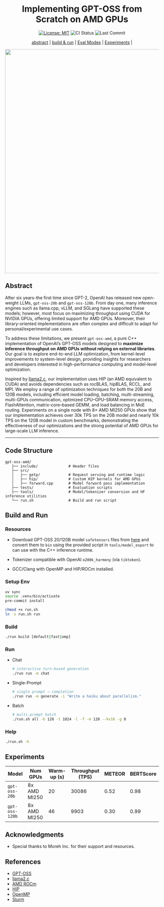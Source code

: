 <div align="center">

# Implementing GPT-OSS from Scratch on AMD GPUs

 <p>
    <a href="https://opensource.org/licenses/MIT"><img src="https://img.shields.io/badge/License-MIT-lightgrey.svg" alt="License: MIT"></a>
    <img src="https://img.shields.io/github/actions/workflow/status/tuanlda78202/gpt-oss-amd/ci.yaml?branch=main&label=CI&logo=github" alt="CI Status">
    <img src="https://img.shields.io/github/last-commit/tuanlda78202/gpt-oss-amd?&label=commit" alt="Last Commit">
 </p>

[abstract](#abstract) | [build & run](#build-and-run) | [Eval Modes](#eval-modes) | [Experiments](#experiments) |

<img width="1589" height="734" alt="image" src="https://github.com/user-attachments/assets/8a797e2b-6ae5-4383-b6ff-4d5b914bbece" />

</div>

## Abstract

After six years-the first time since GPT-2, OpenAI has released new open-weight LLMs, `gpt-oss-20b` and `gpt-oss-120b`. From day one, many inference engines such as llama.cpp, vLLM, and SGLang have supported these models; however, most focus on maximizing throughput using CUDA for NVIDIA GPUs, offering limited support for AMD GPUs. Moreover, their library-oriented implementations are often complex and difficult to adapt for personal/experimental use cases.

To address these limitations, we present `gpt-oss-amd`, a pure C++ implementation of OpenAI’s GPT-OSS models designed to **maximize inference throughput on AMD GPUs without relying on external libraries**. Our goal is to explore end-to-end LLM optimization, from kernel-level improvements to system-level design, providing insights for researchers and developers interested in high-performance computing and model-level optimization.

Inspired by [llama2.c](https://github.com/karpathy/llama2.c), our implementation uses HIP (an AMD equivalent to CUDA) and avoids dependencies such as rocBLAS, hipBLAS, RCCL, and MPI. We employ a range of optimization techniques for both the 20B and 120B models, including efficient model loading, batching, multi-streaming, multi-GPUs communication, optimized CPU–GPU–SRAM memory access, FlashAttention, matrix-core–based GEMM, and load balancing in MoE routing. Experiments on a single node with 8× AMD MI250 GPUs show that our implementation achieves over 30k TPS on the 20B model and nearly 10k TPS on the 120B model in custom benchmarks, demonstrating the effectiveness of our optimizations and the strong potential of AMD GPUs for large-scale LLM inference.

---

## Code Structure

```plain
gpt-oss-amd/
   ├── include/              # Header files
   ├── src/
   │   ├── getp/             # Request serving and runtime logic
   │   ├── hip/              # Custom HIP kernels for AMD GPUs
   │   ├── forward.cpp       # Model forward pass implementation
   ├── tests/                # Evaluation scripts
   ├── tools/                # Model/tokenizer conversion and HF inference utilities
   └── run.sh                # Build and run script
```

## Build and Run

### Resources

* Download GPT-OSS 20/120B model `safetensors` files from [here](https://huggingface.co/collections/openai/gpt-oss-68911959590a1634ba11c7a4) and convert them to `bin` using the provided script in `tools/model_export` to can use with the C++ inference runtime.

* Tokenizer compatible with OpenAI `o200k_harmony`  (via `tiktoken`).

* GCC/Clang with OpenMP and HIP/ROCm installed.

### Setup Env

```bash
uv sync
source .venv/bin/activate
pre-commit install

chmod +x run.sh
ln -s run.sh run
```

### Build

```bash
./run build [default|fast|omp]
```

### Run

* Chat

  ```bash
  # interactive turn-based generation
  ./run run -m chat
  ```

* Single-Prompt

  ```bash
  # single prompt → completion
  ./run run -m generate -i "Write a haiku about parallelism."
  ```

* Batch

  ```bash
  # multi-prompt batch
  ./run.sh all -b 128 -t 1024 -l -f -m 120 --kv16 -g 8
  ```

### Help

```bash
./run.sh -h
```

## Experiments

| Model | Num GPUs  | Warm-up (s) | Throughput (TPS) | METEOR | BERTScore |
|-------|----------| -------------|------------------|--------|-----------|
| `gpt-oss-20b` | 8x AMD MI250 | 20 | 30086 | 0.52 | 0.98 |
| `gpt-oss-120b` | 8x AMD MI250 | 46 | 9903 | 0.30 | 0.99 |

## Acknowledgments

* Special thanks to Moreh Inc. for their support and resources.

## References

* [GPT-OSS](https://openai.com/index/introducing-gpt-oss/)
* [llama2.c](https://github.com/karpathy/llama2.c)
* [AMD ROCm](https://rocm.docs.amd.com/)
* [HIP](https://rocm.docs.amd.com/projects/HIP/en/latest/)
* [OpenMP](https://www.openmp.org/specifications/)
* [Slurm](https://slurm.schedmd.com/documentation.html)
